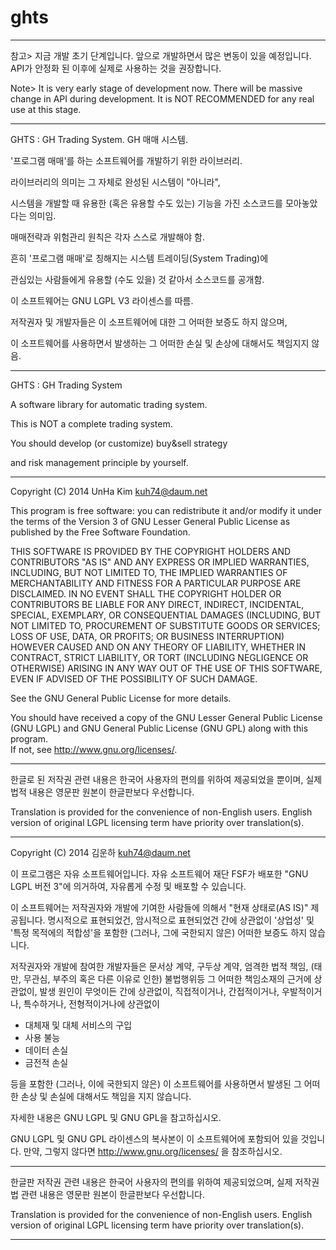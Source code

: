 ghts
====

********************************************************************
참고>
지금 개발 초기 단계입니다. 
앞으로 개발하면서 많은 변동이 있을 예정입니다.
API가 안정화 된 이후에 실제로 사용하는 것을 권장합니다.

Note>
It is very early stage of development now.
There will be massive change in API during development.
It is NOT RECOMMENDED for any real use at this stage.
********************************************************************

GHTS : GH Trading System. GH 매매 시스템.


'프로그램 매매'를 하는 소프트웨어를 개발하기 위한 라이브러리.


라이브러리의 의미는 그 자체로 완성된 시스템이 "아니라",

시스템을 개발할 때 유용한 (혹은 유용할 수도 있는) 기능을 가진 소스코드를 모아놓았다는 의미임.

매매전략과 위험관리 원칙은 각자 스스로 개발해야 함.


흔히 '프로그램 매매'로 칭해지는 시스템 트레이딩(System Trading)에 

관심있는 사람들에게 유용할 (수도 있을) 것 같아서 소스코드를 공개함.


이 소프트웨어는 GNU LGPL V3 라이센스를 따름.

저작권자 및 개발자들은 이 소프트웨어에 대한 그 어떠한 보증도 하지 않으며,

이 소프트웨어를 사용하면서 발생하는 그 어떠한 손실 및 손상에 대해서도 책임지지 않음.

---------------------------------------------------------------------

GHTS : GH Trading System


A software library for automatic trading system.

This is NOT a complete trading system.

You should develop (or customize) buy&sell strategy 

and risk management principle by yourself.


---------------------------------------------------------------------

Copyright (C) 2014 UnHa Kim <kuh74@daum.net>

This program is free software: 
you can redistribute it and/or modify it under the terms of the 
Version 3 of GNU Lesser General Public License
as published by the Free Software Foundation.

THIS SOFTWARE IS PROVIDED BY THE COPYRIGHT HOLDERS AND CONTRIBUTORS
"AS IS" AND ANY EXPRESS OR IMPLIED WARRANTIES, INCLUDING, BUT NOT
LIMITED TO, THE IMPLIED WARRANTIES OF MERCHANTABILITY AND FITNESS FOR
A PARTICULAR PURPOSE ARE DISCLAIMED. IN NO EVENT SHALL THE COPYRIGHT
HOLDER OR CONTRIBUTORS BE LIABLE FOR ANY DIRECT, INDIRECT, INCIDENTAL,
SPECIAL, EXEMPLARY, OR CONSEQUENTIAL DAMAGES (INCLUDING, BUT NOT
LIMITED TO, PROCUREMENT OF SUBSTITUTE GOODS OR SERVICES; LOSS OF USE,
DATA, OR PROFITS; OR BUSINESS INTERRUPTION) HOWEVER CAUSED AND ON ANY
THEORY OF LIABILITY, WHETHER IN CONTRACT, STRICT LIABILITY, OR TORT
(INCLUDING NEGLIGENCE OR OTHERWISE) ARISING IN ANY WAY OUT OF THE USE
OF THIS SOFTWARE, EVEN IF ADVISED OF THE POSSIBILITY OF SUCH DAMAGE.

See the GNU General Public License for more details.

You should have received a copy of the 
GNU Lesser General Public License (GNU LGPL)
and GNU General Public License (GNU GPL) along with this program.  
If not, see <http://www.gnu.org/licenses/>.

---------------------------------------------------------------------
한글로 된 저작권 관련 내용은 한국어 사용자의 편의를 위하여 제공되었을 뿐이며,
실제 법적 내용은 영문판 원본이 한글판보다 우선합니다.

Translation is provided for the convenience of non-English users.
English version of original LGPL licensing term have priority over translation(s).

---------------------------------------------------------------------

Copyright (C) 2014 김운하 <kuh74@daum.net>

이 프로그램은 자유 소프트웨어입니다.
자유 소프트웨어 재단 FSF가 배포한 "GNU LGPL 버전 3"에 의거하여,
자유롭게 수정 및 배포할 수 있습니다.

이 소프트웨어는 저작권자와 개발에 기여한 사람들에 의해서 "현재 상태로(AS IS)" 제공됩니다.
명시적으로 표현되었건, 암시적으로 표현되었건 간에 상관없이 '상업성' 및 
'특정 목적에의 적합성'을 포함한 (그러나, 그에 국한되지 않은) 어떠한 보증도 하지 않습니다.

저작권자와 개발에 참여한 개발자들은
문서상 계약, 구두상 계약, 엄격한 법적 책임, (태만, 무관심, 부주의 혹은 다른 이유로 인한) 불법행위등
그 어떠한 책임소재의 근거에 상관없이, 발생 원인이 무엇이든 간에 상관없이,
직접적이거나, 간접적이거나, 우발적이거나, 특수하거나, 전형적이거나에 상관없이 
- 대체재 및 대체 서비스의 구입
- 사용 불능
- 데이터 손실
- 금전적 손실

등을 포함한 (그러나, 이에 국한되지 않은) 이 소프트웨어를 사용하면서 발생된 
그 어떠한 손상 및 손실에 대해서도 책임을 지지 않습니다.

자세한 내용은 GNU LGPL 및 GNU GPL을 참고하십시오.

GNU LGPL 및 GNU GPL 라이센스의 복사본이 이 소프트웨어에 포함되어 있을 것입니다.
만약, 그렇지 않다면 <http://www.gnu.org/licenses/> 을 참조하십시오.

---------------------------------------------------------------------
한글판 저작권 관련 내용은 한국어 사용자의 편의를 위하여 제공되었으며,
실제 저작권법 관련 내용은 영문판 원본이 한글판보다 우선합니다.

Translation is provided for the convenience of non-English users.
English version of original LGPL licensing term have priority over translation(s).

---------------------------------------------------------------------